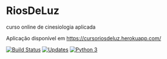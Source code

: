 # RiosDeLuz
curso online de cinesiologia aplicada

Aplicação disponível em https://cursoriosdeluz.herokuapp.com/

[![Build Status](https://travis-ci.org/serlus/RiosDeLuz.svg?branch=master)](https://travis-ci.org/serlus/RiosDeLuz)
[![Updates](https://pyup.io/repos/github/serlus/RiosDeLuz/shield.svg)](https://pyup.io/repos/github/serlus/RiosDeLuz/)
[![Python 3](https://pyup.io/repos/github/serlus/RiosDeLuz/python-3-shield.svg)](https://pyup.io/repos/github/serlus/RiosDeLuz/)





